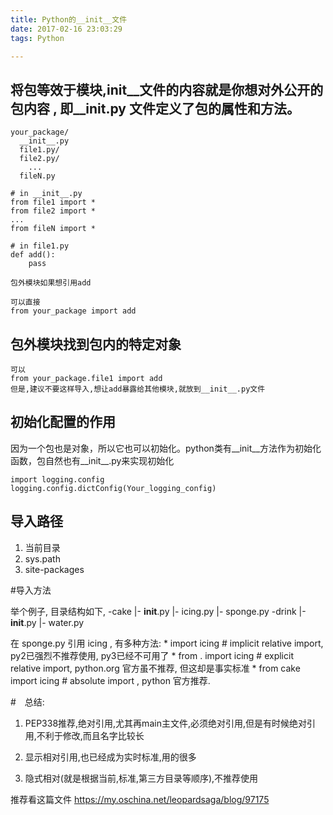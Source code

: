 ```yaml
---
title: Python的__init__文件
date: 2017-02-16 23:03:29
tags: Python

---
```



## 将包等效于模块,__init__文件的内容就是你想对外公开的包内容 , 即__init__.py 文件定义了包的属性和方法。

```
your_package/
  __init__.py
  file1.py/
  file2.py/
    ...
  fileN.py

# in __init__.py
from file1 import *
from file2 import *
...
from fileN import *

# in file1.py
def add():
    pass

包外模块如果想引用add

可以直接
from your_package import add
```


## 包外模块找到包内的特定对象

```
可以
from your_package.file1 import add
但是,建议不要这样导入,想让add暴露给其他模块,就放到__init__.py文件
```

##  初始化配置的作用

因为一个包也是对象，所以它也可以初始化。python类有__init__方法作为初始化函数，包自然也有__init__.py来实现初始化

```
import logging.config
logging.config.dictConfig(Your_logging_config)
```

## 导入路径

1. 当前目录
2.  sys.path
3. site-packages

#导入方法

举个例子, 目录结构如下, 
-cake
|- __init__.py
|- icing.py
|- sponge.py
-drink
|- __init__.py
|- water.py

在 sponge.py 引用 icing , 有多种方法: * import icing # implicit relative import, py2已强烈不推荐使用, py3已经不可用了 * from . import icing # explicit relative import, python.org 官方虽不推荐, 但这却是事实标准 * from cake import icing # absolute import , python 官方推荐.



#　总结:

1.  PEP338推荐,绝对引用,尤其再main主文件,必须绝对引用,但是有时候绝对引用,不利于修改,而且名字比较长

2.  显示相对引用,也已经成为实时标准,用的很多

3.  隐式相对(就是根据当前,标准,第三方目录等顺序),不推荐使用

推荐看这篇文件
https://my.oschina.net/leopardsaga/blog/97175





